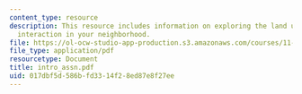 ```yaml
---
content_type: resource
description: This resource includes information on exploring the land use-transportation
  interaction in your neighborhood.
file: https://ol-ocw-studio-app-production.s3.amazonaws.com/courses/11-953-comparative-land-use-and-transportation-planning-spring-2006/017dbf5d586bfd3314f28ed87e8f27ee_intro_assn.pdf
file_type: application/pdf
resourcetype: Document
title: intro_assn.pdf
uid: 017dbf5d-586b-fd33-14f2-8ed87e8f27ee
---
```

